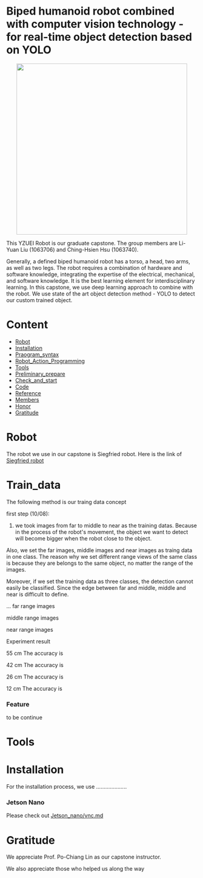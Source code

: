 # Biped humanoid robot combined with computer vision technology - for real-time object detection based on YOLO

<div align=center><img width="450" height="450" src="https://github.com/christw16/Biped-Humanoid-Robot-Battle/blob/master/img/logo1.jpg"/></div>

This YZUEI Robot is our graduate capstone. The group members are Li-Yuan Liu (1063706) and Ching-Hsien Hsu (1063740).



Generally, a defined biped humanoid robot has a torso, a head, two arms, as well as two legs. The robot requires a combination of hardware and software knowledge, integrating the expertise of the electrical, mechanical, and software knowledge. It is the best learning element for interdisciplinary learning. In this capstone, we use deep learning approach to combine with the robot. We use state of the art object detection method - YOLO to detect our custom trained object.


# Content

  * [Robot](#Robot)
  * [Installation](#Installation)
  * [Praogram_syntax](#Praogram_syntax)
  * [Robot_Action_Programming](#Robot_Action_Programming)
  * [Tools](#Tools)
  * [Preliminary_prepare](#Preliminary_prepare)
  * [Check_and_start](#Check_and_start)
  * [Code](#Code)
  * [Reference](#Reference)
  * [Members](#Members)
  * [Honor](#Honor)
  * [Gratitude](#Gratitude)

# Robot

The robot we use in our capstone is Siegfried robot.
Here is the link of [Siegfried robot](http://robosmart.com.tw/zh-tw/product_con.php?id=NTA=)

# Train_data
The following method is our traing data concept

first step (10/08):
1. we took images from far to middle to near as the training datas. Because in the process of the robot's movement, the object we want to detect will become bigger when the robot close to the object. 

Also, we set the far images, middle images and near images as  traing data in one class. The reason why we set different range views of the same class is because they are belongs to the same object, no matter the range of the images.

Moreover, if we set the training data as three classes, the detection cannot easily be classified. Since the edge between far and middle, middle and near is difficult to define.

...
far range images

middle range images

near range images

Experiment result

55 cm
The accuracy is 


42 cm
The accuracy is

26 cm
The accuracy is

12 cm
The accuracy is

### Feature 


to be continue

# Tools

# Installation

For the installation process, we use ....................

### Jetson Nano
Please check out [Jetson_nano/vnc.md](vnc)
  
 # Gratitude

We appreciate Prof. Po-Chiang Lin as our capstone instructor.

We also appreciate those who helped us along the way
